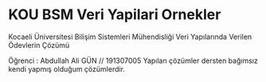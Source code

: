 # KOU BSM Veri Yapilari Ornekler
 Kocaeli Üniversitesi Bilişim Sistemleri Mühendisliği Veri Yapılarında Verilen Ödevlerin Çözümü

Öğrenci : Abdullah Ali GÜN // 191307005
Yapılan çözümler dersten bağımsız kendi yapmış olduğum çözümlerdir.
